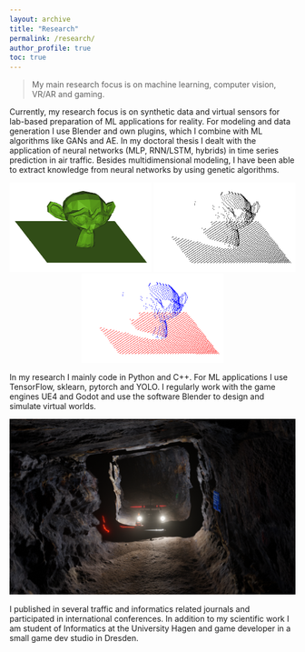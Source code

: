 ```yaml
---
layout: archive
title: "Research"
permalink: /research/
author_profile: true
toc: true
---
```


> My main research focus is on machine learning, computer vision, VR/AR and gaming. 

Currently, my research focus is on synthetic data and virtual sensors for lab-based preparation of ML applications for reality. For modeling and data generation I use Blender and own plugins, which I combine with ML algorithms like GANs and AE. In my doctoral thesis I dealt with the application of neural networks (MLP, RNN/LSTM, hybrids) in time series prediction in air traffic. Besides multidimensional modeling, I have been able to extract knowledge from neural networks by using genetic algorithms. 

<center>
<img src="../images/suz.png" alt="Mesh" width="250"/>
<img src="../images/suz2.png" alt="Point Cloud" width="250"/>
<img src="../images/suz3.png" alt="Labeled Point Cloud" width="250"/>
</center>

In my research I mainly code in Python and C++. For ML applications I use TensorFlow, sklearn, pytorch and YOLO. I regularly work with the game engines UE4 and Godot and use the software Blender to design and simulate virtual worlds. 

![alt text](../images/LA2020.png "Landesausstellung 2020, video trailer for robotics course")

I published in several traffic and informatics related journals and participated in international conferences. In addition to my scientific work I am student of Informatics at the University Hagen and game developer in a small game dev studio in Dresden.

<!--

Publications
======
  <ul>{% for post in site.publications %}
    {% include archive-single-cv.html %}
  {% endfor %}</ul>
  
Talks
======
  <ul>{% for post in site.talks %}
    {% include archive-single-talk-cv.html %}
  {% endfor %}</ul>



{% if author.googlescholar %}
  You can also find my articles on <u><a href="{{author.googlescholar}}">my Google Scholar profile</a>.</u>
{% endif %}

{% include base_path %}

{% for post in site.publications reversed %}
  {% include archive-single.html %}
{% endfor %}
-->
